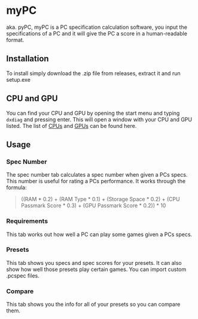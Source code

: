 # myPC
aka. pyPC, myPC is a PC specification calculation software, you input the specifications of a PC and it will give the PC a score in a human-readable format.

## Installation
To install simply download the .zip file from releases, extract it and run setup.exe

## CPU and GPU
You can find your CPU and GPU by opening the start menu and typing `dxdiag` and pressing enter. This will open a window with your CPU and GPU listed. The list of [CPUs](https://github.com/Barxells/myPC/blob/master/App%20The%20Second/CPU.list) and [GPUs](https://github.com/Barxells/myPC/blob/master/App%20The%20Second/GPU.list) can be found here.

## Usage
### Spec Number
The spec number tab calculates a spec number when given a PCs specs. This number is useful for rating a PCs performance.
It works through the formula:
> ((RAM * 0.2) + (RAM Type * 0.1) + (Storage Space * 0.2) + (CPU Passmark Score * 0.3) + (GPU Passmark Score * 0.2)) * 10

### Requirements
This tab works out how well a PC can play some games given a PCs specs.

### Presets
This tab shows you specs and spec scores for your presets. It can also show how well those presets play certain games. You can import custom .pcspec files.

### Compare
This tab shows you the info for all of your presets so you can compare them.
